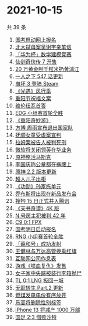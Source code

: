 # 2021-10-15

共 39 条

<!-- BEGIN ZHIHUSEARCH -->
<!-- 最后更新时间 Fri Oct 15 2021 16:13:19 GMT+0800 (China Standard Time) -->
1. [国考启动网上报名](https://www.zhihu.com/search?q=国考)
1. [北大弑母案吴谢宇亲笔信](https://www.zhihu.com/search?q=吴谢宇)
1. [「华为杯」数学建模竞赛](https://www.zhihu.com/search?q=华为杯)
1. [仙剑奇侠传 7 开售](https://www.zhihu.com/search?q=仙剑奇侠传7)
1. [20 万黄金制千粒米扔黄浦江](https://www.zhihu.com/search?q=黄金米)
1. [一人之下 547 话更新](https://www.zhihu.com/search?q=一人之下)
1. [崩坏 3 登陆 Steam](https://www.zhihu.com/search?q=崩坏3)
1. [《光遇》风行季](https://www.zhihu.com/search?q=光遇)
1. [重阳节祝福文案](https://www.zhihu.com/search?q=重阳节文案)
1. [维伦纽瓦首答](https://www.zhihu.com/search?q=维伦纽瓦)
1. [EDG 小组赛首轮全胜](https://www.zhihu.com/search?q=EDG)
1. [《重阳奇妙游》](https://www.zhihu.com/search?q=重阳奇妙游)
1. [方博 周雨宣布退出国家队](https://www.zhihu.com/search?q=方博周雨)
1. [抚顺女童受虐案宣判](https://www.zhihu.com/search?q=女童受虐案)
1. [拉姆案被告人被判死刑](https://www.zhihu.com/search?q=拉姆)
1. [微软将关闭领英在华业务](https://www.zhihu.com/search?q=领英)
1. [原神整活马斯克](https://www.zhihu.com/search?q=原神)
1. [李国庆称公章都在裤腰上](https://www.zhihu.com/search?q=李国庆)
1. [原神 2.2 版本更新](https://www.zhihu.com/search?q=原神)
1. [超人儿子出柜](https://www.zhihu.com/search?q=超人)
1. [《功勋》孙家栋单元](https://www.zhihu.com/search?q=功勋)
1. [乔布斯将出现在新品发布会](https://www.zhihu.com/search?q=乔布斯)
1. [搜狗 15 日正式并入腾讯](https://www.zhihu.com/search?q=搜狗)
1. [《天书奇谭》4K 版](https://www.zhihu.com/search?q=天书奇谭)
1. [N 号房主犯被判 42 年](https://www.zhihu.com/search?q=N号房)
1. [C9 0:1 FPX](https://www.zhihu.com/search?q=FPX)
1. [国考明日启动报名](https://www.zhihu.com/search?q=国考)
1. [RNG 小组赛首轮全胜](https://www.zhihu.com/search?q=RNG)
1. [「羲和号」成功发射](https://www.zhihu.com/search?q=羲和号)
1. [王健林与万达高管换乘红旗](https://www.zhihu.com/search?q=王健林)
1. [互联网公司作息表](https://www.zhihu.com/search?q=公司作息表)
1. [游戏《喋血复仇》发售](https://www.zhihu.com/search?q=喋血复仇)
1. [女子家中失踪被装行李箱抛尸](https://www.zhihu.com/search?q=行李箱抛尸)
1. [TL 0:1 LNG 扳回一城](https://www.zhihu.com/search?q=LNG)
1. [无职转生 Part.2 更新](https://www.zhihu.com/search?q=无职转生)
1. [燃煤发电电价有序放开](https://www.zhihu.com/search?q=电价)
1. [乐高将删除性别标签](https://www.zhihu.com/search?q=乐高)
1. [iPhone 13 将减产 1000 万部](https://www.zhihu.com/search?q=iPhone减产)
1. [国足 2:3 惜败沙特](https://www.zhihu.com/search?q=中国男足)
<!-- END ZHIHUSEARCH -->
